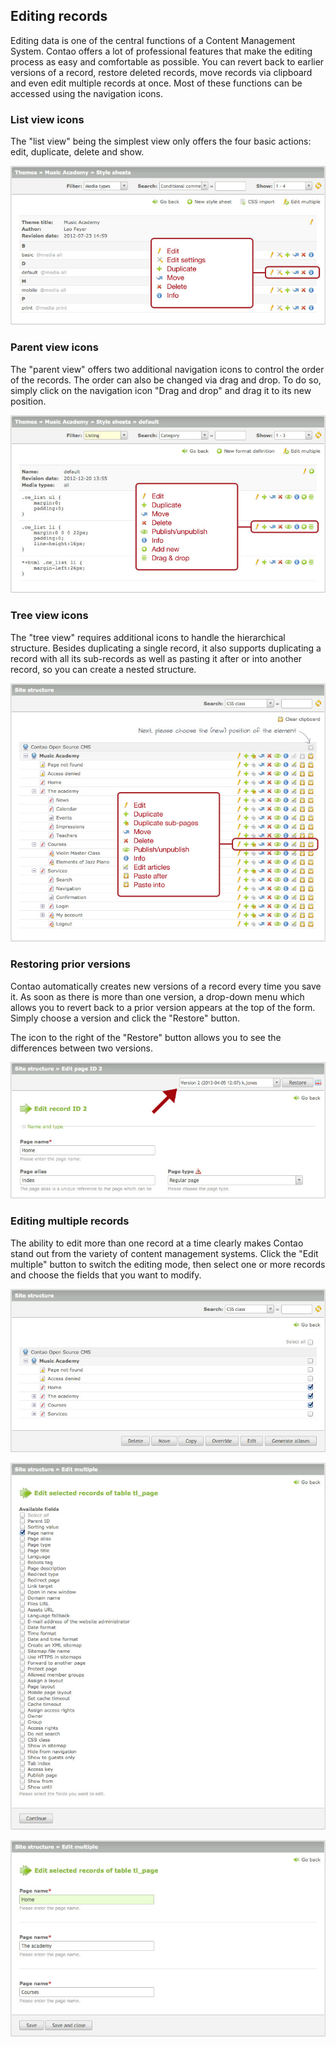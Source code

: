 ## Editing records

Editing data is one of the central functions of a Content Management System.
Contao offers a lot of professional features that make the editing process as
easy and comfortable as possible. You can revert back to earlier versions of a
record, restore deleted records, move records via clipboard and even edit
multiple records at once. Most of these functions can be accessed using the
navigation icons.


### List view icons

The "list view" being the simplest view only offers the four basic actions:
edit, duplicate, delete and show.

![](images/list-view-icons.jpg)


### Parent view icons

The "parent view" offers two additional navigation icons to control the order of
the records. The order can also be changed via drag and drop. To do so, simply
click on the navigation icon "Drag and drop" and drag it to its new position.

![](images/parent-view-icons.jpg)


### Tree view icons

The "tree view" requires additional icons to handle the hierarchical structure.
Besides duplicating a single record, it also supports duplicating a record with
all its sub-records as well as pasting it after or into another record, so you
can create a nested structure.

![](images/tree-view-icons.jpg)


### Restoring prior versions

Contao automatically creates new versions of a record every time you save it. As
soon as there is more than one version, a drop-down menu which allows you to
revert back to a prior version appears at the top of the form. Simply choose a
version and click the "Restore" button.

The icon to the right of the "Restore" button allows you to see the differences
between two versions.

![](images/versioning.jpg)


### Editing multiple records

The ability to edit more than one record at a time clearly makes Contao stand
out from the variety of content management systems. Click the "Edit multiple"
button to switch the editing mode, then select one or more records and choose
the fields that you want to modify.

![](images/select-multiple-records.jpg)

![](images/select-fields-to-edit.jpg)

![](images/edit-multiple-records.jpg)
